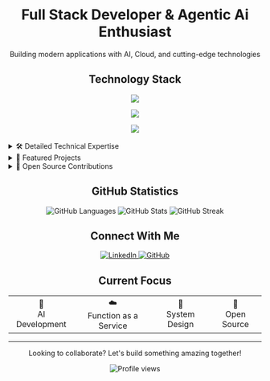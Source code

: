 <div align="center">
  <h1>Full Stack Developer & Agentic Ai Enthusiast</h1>
  <p>Building modern applications with AI, Cloud, and cutting-edge technologies</p>
</div>

<div align="center">
  <h2>Technology Stack</h2>
  
  <!-- Frontend & Core Technologies -->
  <img src="https://skillicons.dev/icons?i=react,nextjs,typescript,javascript,html,css" /><br>
  
  <!-- Backend & Database -->
  <img src="https://skillicons.dev/icons?i=nodejs,express,nestjs,mongodb,mysql,postgres" /><br>
  
  <!-- Cloud, Tools & Others -->
  <img src="https://skillicons.dev/icons?i=aws,azure,docker,git,github,vscode" />
</div>

<br/>

<details>
<summary>🛠️ Detailed Technical Expertise</summary>

### Frontend
- **Frameworks**: Next.js, React, React Native
- **Language**: TypeScript
- **Expertise**: Server Components, State Management, Mobile Development

### Backend
- **Frameworks**: Nest.js, Express
- **Runtime**: Node.js, Bun
- **Patterns**: Microservices, REST, GraphQL

### Cloud & Infrastructure
- **AWS**: Lambda, CDK, API Gateway
- **Azure**: Functions, App Service
- **Tools**: Serverless Framework, IaC

### Specialized Skills
- **AI**: Agentic AI, LLM Integration
- **Media**: Audio/Video Processing
- **Practices**: Open Source, System Design
</details>

<details>
<summary>🌟 Featured Projects</summary>

<table>
  <tr>
    <td align="center">
      <b>Roadmap Generation</b><br/>
      Real-time emotion detection from voice<br/>
      <a href="https://github.com/Nikhilprasad-r/voice-emotion-detection">View Project</a>
    </td>
    <td align="center">
      <b>Motion Capture</b><br/>
      Motion capture system using MediaPipe<br/>
      <a href="https://github.com/Nikhilprasad-r/Motion-Capture">View Project</a>
    </td>
  </tr>
  <tr>
    <td align="center">
      <b>CIFAR-10 with ResNet</b><br/>
      Image classification using ResNet architecture<br/>
      <a href="https://github.com/Nikhilprasad-r/CIFAR10-ResNet">View Project</a>
    </td>
    <td align="center">
      <b>LAN File Transfer App</b><br/>
      File transfer application for LAN networks<br/>
      <a href="https://github.com/Nikhilprasad-r/LAN-file-transfer">View Project</a>
    </td>
  </tr>
</table>
</details>

<details>
<summary>🤝 Open Source Contributions</summary>

<table>
  <tr>
    <th>Project</th>
    <th>Contribution</th>
    <th>Status</th>
  </tr>
   <tr>
    <td>Azure</td>
    <td>Azure Docintelligence Documentation improvements and bug fixes</td>
    <td><img src="https://img.shields.io/badge/status-merged-success" alt="Merged"/></td>
  </tr>
  <tr>
    <td>Node.js</td>
    <td>Documentation improvements and bug fixes</td>
    <td><img src="https://img.shields.io/badge/status-merged-success" alt="Merged"/></td>
  </tr>
</table>
</details>

<div align="center">
  <h2>GitHub Statistics</h2>
  <img src="https://github-readme-stats.vercel.app/api/top-langs?username=Nikhilprasad-r&show_icons=true&theme=radical&layout=donut" alt="GitHub Languages"/>
  <img src="https://github-readme-stats.vercel.app/api?username=Nikhilprasad-r&show_icons=true&theme=radical" alt="GitHub Stats"/>
  <img src="https://github-readme-streak-stats.herokuapp.com/?user=Nikhilprasad-r&theme=radical" alt="GitHub Streak"/>
</div>

<div align="center">
  <h2>Connect With Me</h2>
  <a href="https://www.linkedin.com/in/nikhilprasad-r/">
    <img src="https://img.shields.io/badge/LinkedIn-0077B5?style=for-the-badge&logo=linkedin&logoColor=white" alt="LinkedIn"/>
  </a>
  <a href="https://github.com/Nikhilprasad-r">
    <img src="https://img.shields.io/badge/GitHub-100000?style=for-the-badge&logo=github&logoColor=white" alt="GitHub"/>
  </a>
</div>

<div align="center">
  <h2>Current Focus</h2>
  <table>
    <tr>
      <td align="center">🤖<br/>AI Development</td>
      <td align="center">☁️<br/>Function as a Service</td>
      <td align="center">🎯<br/>System Design</td>
      <td align="center">🌱<br/>Open Source</td>
    </tr>
  </table>
</div>

---

<div align="center">
  <p>Looking to collaborate? Let's build something amazing together!</p>
  <img src="https://komarev.com/ghpvc/?username=Nikhilprasad-r&color=blueviolet" alt="Profile views"/>
</div>
